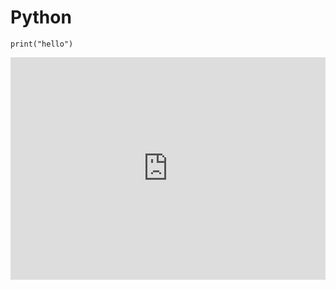 # Python
```
print("hello")
```
<iframe src="https://trinket.io/embed/python3/963b966123" width="100%" height="356" frameborder="0" marginwidth="0" marginheight="0" allowfullscreen></iframe>
